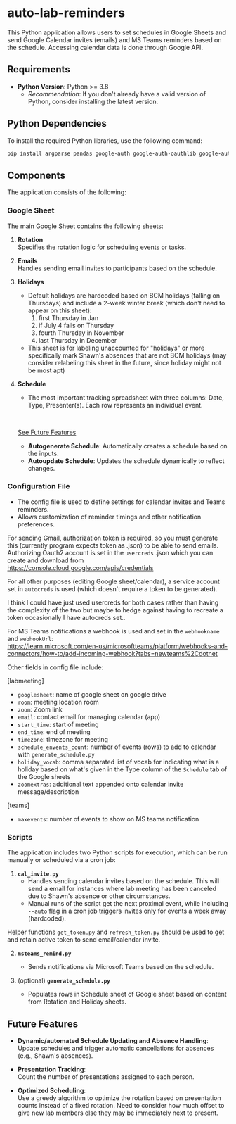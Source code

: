 # auto-lab-reminders

This Python application allows users to set schedules in Google Sheets and send Google Calendar invites (emails) and MS Teams reminders based on the schedule. Accessing calendar data is done through Google API. 

## Requirements  
- **Python Version**: Python >= 3.8  
  - *Recommendation*: If you don't already have a valid version of Python, consider installing the latest version.  

## Python Dependencies  
To install the required Python libraries, use the following command:  
```bash
pip install argparse pandas google-auth google-auth-oauthlib google-auth-httplib2 google-api-python-client gspread pymsteams
```

## Components  

The application consists of the following:  

### Google Sheet  

The main Google Sheet contains the following sheets:  

1. **Rotation**  
   Specifies the rotation logic for scheduling events or tasks.  

2. **Emails**  
   Handles sending email invites to participants based on the schedule.  

3. **Holidays**  
   - Default holidays are hardcoded based on BCM holidays (falling on Thursdays) and include a 2-week winter break (which don't need to appear on this sheet): 
     1. first Thursday in Jan
     2. if July 4 falls on Thursday
     3. fourth Thursday in November
     4. last Thursday in December  
   - This sheet is for labeling  unaccounted for "holidays" or more specifically mark Shawn's absences that are not BCM holidays (may consider relabeling this sheet in the future, since holiday might not be most apt) 

4. **Schedule**
   
   - The most important tracking spreadsheet with three columns: Date, Type, Presenter(s). Each row represents an individual event.
   
   &nbsp;

   [See Future Features](#futurefeats)
   - **Autogenerate Schedule**: Automatically creates a schedule based on the inputs.  
   - **Autoupdate Schedule**: Updates the schedule dynamically to reflect changes.  

### Configuration File  

- The config file is used to define settings for calendar invites and Teams reminders.  
- Allows customization of reminder timings and other notification preferences.

For sending Gmail, authorization token is required, so you must generate this (currently program expects token as .json) to be able to send emails. 
Authorizing Oauth2 account is set in the `usercreds` .json which you can create and download from https://console.cloud.google.com/apis/credentials

For all other purposes (editing Google sheet/calendar), a service account set in `autocreds` is used (which doesn't require a token to be generated).

I think I could have just used usercreds for both cases rather than having the complexity of the two but maybe to hedge against having to recreate a token occasionally I have autocreds set..

For MS Teams notifications a webhook is used and set in the `webhookname` and `webhookUrl`:  
https://learn.microsoft.com/en-us/microsoftteams/platform/webhooks-and-connectors/how-to/add-incoming-webhook?tabs=newteams%2Cdotnet

Other fields in config file include:

[labmeeting]
- `googlesheet`: name of google sheet on google drive
- `room`: meeting location room
- `zoom`: Zoom link
- `email`: contact email for managing calendar (app)
- `start_time`: start of meeting
- `end_time`: end of meeting
- `timezone`: timezone for meeting
- `schedule_envents_count`: number of events (rows) to add to calendar with `generate_schedule.py`
- `holiday_vocab`: comma separated list of vocab for indicating what is a holiday based on what's given in the Type column of the `Schedule` tab of the Google sheets 
- `zoomextras`: additional text appended onto calendar invite message/description 

[teams]
- `maxevents`: number of events to show on MS teams notification

### Scripts  

The application includes two Python scripts for execution, which can be run manually or scheduled via a cron job:  

1. **`cal_invite.py`**  
   - Handles sending calendar invites based on the schedule. This will send a email for instances where lab meeting has been canceled due to Shawn's absence or other circumstances.
   - Manual runs of the script get the next proximal event, while including `--auto` flag in a cron job triggers invites only for events a week away (hardcoded).

Helper functions `get_token.py` and `refresh_token.py` should be used to get and retain active token to send email/calendar invite. 

2. **`msteams_remind.py`**  
   - Sends notifications via Microsoft Teams based on the schedule.  

3. (optional) **`generate_schedule.py`** 
   - Populates rows in Schedule sheet of Google sheet based on content from Rotation and Holiday sheets. 

## <a name="futurefeats"></a> Future Features  

- **Dynamic/automated Schedule Updating and Absence Handling**:  
  Update schedules and trigger automatic cancellations for absences (e.g., Shawn's absences).  

- **Presentation Tracking**:  
  Count the number of presentations assigned to each person.  

- **Optimized Scheduling**:  
  Use a greedy algorithm to optimize the rotation based on presentation counts instead of a fixed rotation. Need to consider how much offset to give new lab members else they may be immediately next to present.  

